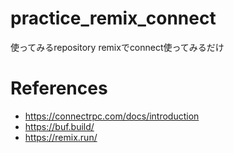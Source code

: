 # practice_remix_connect
使ってみるrepository
remixでconnect使ってみるだけ

# References
- https://connectrpc.com/docs/introduction
- https://buf.build/
- https://remix.run/
